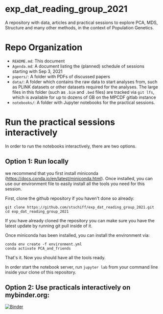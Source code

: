 # exp_dat_reading_group_2021

A repository with data, articles and practical sessions to explore PCA, MDS, Structure and many other methods, in the context of Population Genetics.

# Repo Organization

* `README.md`: This document
* `Agenda.md`: A document listing the (planned) schedule of sessions starting with Sep 3, 2021
* `papers/`: A folder with PDFs of discussed papers
* `data/`: A folder which contains the raw data to start analyses from, such as PLINK datasets or other datasets required for the analyses. The large files in this folder (such as `.bim` and `.bed` files) are tracked via `git lfs`, which is available for up to dozens of GB on the MPCDF gitlab instance
* `notebooks/`: A folder with Jupyter notebooks for the practical sessions.

# Run the practical sessions interactively

In order to run the notebooks interactively, there are two options.

## Option 1: Run locally
we recommend that you first install miniconda (https://docs.conda.io/en/latest/miniconda.html). Once installed, you can use our environment file to easily install all the tools you need for this session.

First, clone the github repository if you haven't done so already:

```{bash}
git clone https://github.com/stschiff/exp_dat_reading_group_2021.git
cd exp_dat_reading_group_2021
```

If you have already cloned the repository you can make sure you have the latest update by running git pull inside of it.

Once miniconda has been installed, you can install the environment via:

```{bash}
conda env create -f environment.yml
conda activate PCA_and_friends
```
That's it. Now you should have all the tools ready.

In order start the notebook server, run `jupyter lab` from your command line inside your clone of this repository.

## Option 2: Use practicals interactively on mybinder.org:

[![Binder](https://mybinder.org/badge_logo.svg)](https://mybinder.org/v2/gh/stschiff/exp_dat_reading_group_2021/HEAD)



